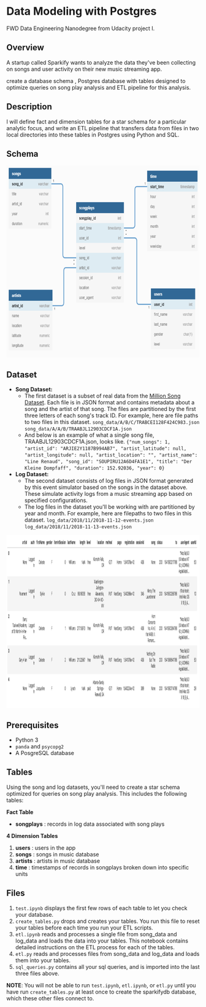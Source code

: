 # Data Modeling with Postgres

FWD Data Engineering Nanodegree from Udacity project I.

## Overview

A startup called Sparkify wants to analyze the data they've been collecting on songs and user activity on their new music streaming app. 

create a database schema , Postgres database with tables designed to optimize queries on song play analysis and ETL pipeline for this analysis.

## Description
I will define fact and dimension tables for a star schema for a particular analytic focus, and write an ETL pipeline that transfers data from files in two local directories into these tables in Postgres using Python and SQL.

## Schema

<img src="erd-diagram.png" alt="image not found" width="700" height="500"/>

## Dataset
* **Song Dataset:**
  - The first dataset is a subset of real data from the [Million Song Dataset](http://millionsongdataset.com/). 
   Each file is in JSON format and contains metadata about a song and the 
   artist of that song. The files are partitioned by the first three letters of 
   each song's track ID. For example, here are file paths to two files in this 
   dataset.
`song_data/A/B/C/TRABCEI128F424C983.json
song_data/A/A/B/TRAABJL12903CDCF1A.json`
  - And below is an example of what a single song file, TRAABJL12903CDCF1A.json, looks like.
`{"num_songs": 1, "artist_id": "ARJIE2Y1187B994AB7", "artist_latitude": null, "artist_longitude": null, "artist_location": "", "artist_name": "Line Renaud", "song_id": "SOUPIRU12A6D4FA1E1", "title": "Der Kleine Dompfaff", "duration": 152.92036, "year": 0}`
* **Log Dataset:**
  - The second dataset consists of log files in JSON format generated by this event simulator based on the songs in the dataset above. These simulate activity logs from a music streaming app based on specified configurations.
  - The log files in the dataset you'll be working with are partitioned by year and month. For example, here are filepaths to two files in this dataset.
`log_data/2018/11/2018-11-12-events.json
log_data/2018/11/2018-11-13-events.json`

<img src="log-data.png" alt="image not found" width="750" height="450"/>

## Prerequisites

* Python 3
* `panda` and `psycopg2`
* A PosgreSQL database

## Tables
Using the song and log datasets, you'll need to create a star schema optimized for queries on song play analysis. This includes the following tables: 

**Fact Table**

- **songplays** : records in log data associated with song plays

**4 Dimension Tables**

1. **users** : users in the app
2. **songs** : songs in music database
3. **artists** : artists in music database
4. **time** : timestamps of records in songplays broken down into specific units

## Files
1. `test.ipynb` displays the first few rows of each table to let you check your database.
2. `create_tables.py` drops and creates your tables. You run this file to reset your tables before each time you run your ETL scripts.
3. `etl.ipynb` reads and processes a single file from song_data and log_data and loads the data into your tables. This notebook contains detailed instructions on the ETL process for each of the tables.
4. `etl.py` reads and processes files from song_data and log_data and loads them into your tables.
5. `sql_queries.py` contains all your sql queries, and is imported into the last three files above.


**NOTE**: You will not be able to run `test.ipynb`, `etl.ipynb`, or `etl.py` until you have run `create_tables.py` at least once to create the sparkifydb database, which these other files connect to.